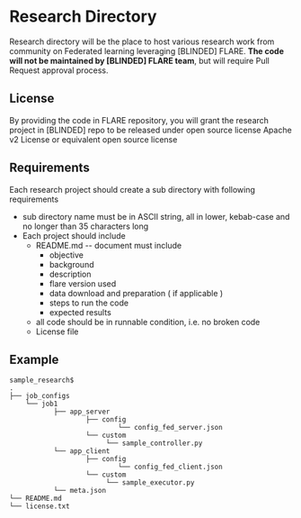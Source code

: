 # Research Directory
Research directory will be the place to host various research work from community on Federated learning
leveraging [BLINDED] FLARE. **The code will not be maintained by [BLINDED] FLARE team**, but will require Pull Request
approval process. 

## License
By providing the code in FLARE repository, you will grant the research project in [BLINDED] repo to be released under open source license
Apache v2 License or equivalent open source license

## Requirements
Each research project should create a sub directory with following requirements

* sub directory name must be in ASCII string, all in lower, kebab-case and no longer than 35 characters long
* Each project should include
  * README.md -- document must include
    * objective 
    * background
    * description
    * flare version used
    * data download and preparation ( if applicable )
    * steps to run the code
    * expected results
  * all code should be in runnable condition, i.e. no broken code
  * License file

## Example
```
sample_research$ 
.
├── job_configs
    └── job1
           ├── app_server
                   ├── config
                           └── config_fed_server.json
                   └── custom
                        └── sample_controller.py
           └── app_client
                   ├── config
                           └── config_fed_client.json
                   └── custom
                        └── sample_executor.py
           └── meta.json
└── README.md
└── license.txt
```
